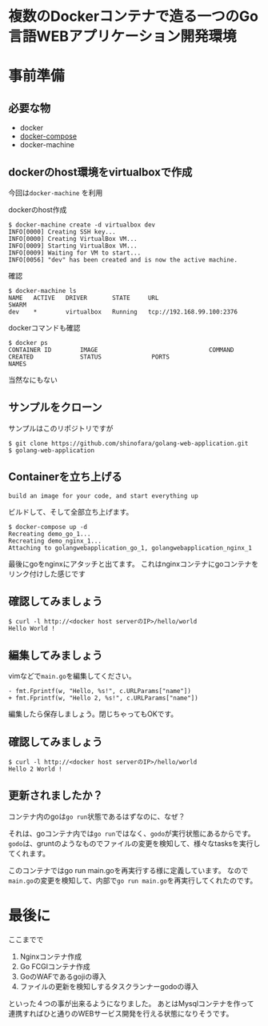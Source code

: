 複数のDockerコンテナで造る一つのGo言語WEBアプリケーション開発環境
=========================

# 事前準備

## 必要な物

* docker
* [docker-compose](https://docs.docker.com/compose/)
* docker-machine

## dockerのhost環境をvirtualboxで作成

今回は```docker-machine``` を利用

dockerのhost作成

```
$ docker-machine create -d virtualbox dev
INFO[0000] Creating SSH key...
INFO[0000] Creating VirtualBox VM...
INFO[0009] Starting VirtualBox VM...
INFO[0009] Waiting for VM to start...
INFO[0056] "dev" has been created and is now the active machine. 
```

確認

```
$ docker-machine ls
NAME   ACTIVE   DRIVER       STATE     URL                         SWARM
dev    *        virtualbox   Running   tcp://192.168.99.100:2376
```

dockerコマンドも確認

```
$ docker ps
CONTAINER ID        IMAGE                               COMMAND                CREATED             STATUS              PORTS                         NAMES
```

当然なにもない

## サンプルをクローン

サンプルはこのリポジトリですが

```
$ git clone https://github.com/shinofara/golang-web-application.git
$ golang-web-application
```

## Containerを立ち上げる

```build an image for your code, and start everything up```

ビルドして、そして全部立ち上げます。

```
$ docker-compose up -d
Recreating demo_go_1...
Recreating demo_nginx_1...
Attaching to golangwebapplication_go_1, golangwebapplication_nginx_1 
```

最後にgoをnginxにアタッチと出てます。
これはnginxコンテナにgoコンテナをリンク付けした感じです

## 確認してみましょう

```
$ curl -l http://<docker host serverのIP>/hello/world
Hello World !
```


## 編集してみましょう

vimなどで```main.go```を編集してください。

```
- fmt.Fprintf(w, "Hello, %s!", c.URLParams["name"])
+ fmt.Fprintf(w, "Hello 2, %s!", c.URLParams["name"])
```

編集したら保存しましょう。閉じちゃってもOKです。

## 確認してみましょう

```
$ curl -l http://<docker host serverのIP>/hello/world
Hello 2 World !
```

## 更新されましたか？

コンテナ内のgoは```go run```状態であるはずなのに、なぜ？

それは、goコンテナ内では```go run```ではなく、```godo```が実行状態にあるからです。
```godo```は、gruntのようなものでファイルの変更を検知して、様々なtasksを実行してくれます。

このコンテナではgo run main.goを再実行する様に定義しています。
なので```main.go```の変更を検知して、内部で```go run main.go```を再実行してくれたのです。

# 最後に

ここまでで

1. Nginxコンテナ作成
2. Go FCGIコンテナ作成
3. GoのWAFであるgojiの導入
4. ファイルの更新を検知しするタスクランナーgodoの導入

といった４つの事が出来るようになりました。
あとはMysqlコンテナを作って連携すればひと通りのWEBサービス開発を行える状態になりそうです。
